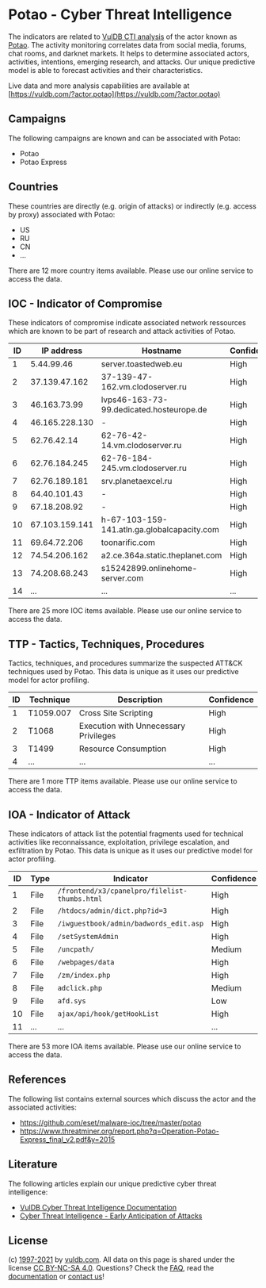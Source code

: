 # Potao - Cyber Threat Intelligence

The indicators are related to [VulDB CTI analysis](https://vuldb.com/?doc.cti) of the actor known as [Potao](https://vuldb.com/?actor.potao). The activity monitoring correlates data from social media, forums, chat rooms, and darknet markets. It helps to determine associated actors, activities, intentions, emerging research, and attacks. Our unique predictive model is able to forecast activities and their characteristics.

Live data and more analysis capabilities are available at [https://vuldb.com/?actor.potao](https://vuldb.com/?actor.potao)

## Campaigns

The following campaigns are known and can be associated with Potao:

* Potao
* Potao Express

## Countries

These countries are directly (e.g. origin of attacks) or indirectly (e.g. access by proxy) associated with Potao:

* US
* RU
* CN
* ...

There are 12 more country items available. Please use our online service to access the data.

## IOC - Indicator of Compromise

These indicators of compromise indicate associated network ressources which are known to be part of research and attack activities of Potao.

ID | IP address | Hostname | Confidence
-- | ---------- | -------- | ----------
1 | 5.44.99.46 | server.toastedweb.eu | High
2 | 37.139.47.162 | 37-139-47-162.vm.clodoserver.ru | High
3 | 46.163.73.99 | lvps46-163-73-99.dedicated.hosteurope.de | High
4 | 46.165.228.130 | - | High
5 | 62.76.42.14 | 62-76-42-14.vm.clodoserver.ru | High
6 | 62.76.184.245 | 62-76-184-245.vm.clodoserver.ru | High
7 | 62.76.189.181 | srv.planetaexcel.ru | High
8 | 64.40.101.43 | - | High
9 | 67.18.208.92 | - | High
10 | 67.103.159.141 | h-67-103-159-141.atln.ga.globalcapacity.com | High
11 | 69.64.72.206 | toonarific.com | High
12 | 74.54.206.162 | a2.ce.364a.static.theplanet.com | High
13 | 74.208.68.243 | s15242899.onlinehome-server.com | High
14 | ... | ... | ...

There are 25 more IOC items available. Please use our online service to access the data.

## TTP - Tactics, Techniques, Procedures

Tactics, techniques, and procedures summarize the suspected ATT&CK techniques used by Potao. This data is unique as it uses our predictive model for actor profiling.

ID | Technique | Description | Confidence
-- | --------- | ----------- | ----------
1 | T1059.007 | Cross Site Scripting | High
2 | T1068 | Execution with Unnecessary Privileges | High
3 | T1499 | Resource Consumption | High
4 | ... | ... | ...

There are 1 more TTP items available. Please use our online service to access the data.

## IOA - Indicator of Attack

These indicators of attack list the potential fragments used for technical activities like reconnaissance, exploitation, privilege escalation, and exfiltration by Potao. This data is unique as it uses our predictive model for actor profiling.

ID | Type | Indicator | Confidence
-- | ---- | --------- | ----------
1 | File | `/frontend/x3/cpanelpro/filelist-thumbs.html` | High
2 | File | `/htdocs/admin/dict.php?id=3` | High
3 | File | `/iwguestbook/admin/badwords_edit.asp` | High
4 | File | `/setSystemAdmin` | High
5 | File | `/uncpath/` | Medium
6 | File | `/webpages/data` | High
7 | File | `/zm/index.php` | High
8 | File | `adclick.php` | Medium
9 | File | `afd.sys` | Low
10 | File | `ajax/api/hook/getHookList` | High
11 | ... | ... | ...

There are 53 more IOA items available. Please use our online service to access the data.

## References

The following list contains external sources which discuss the actor and the associated activities:

* https://github.com/eset/malware-ioc/tree/master/potao
* https://www.threatminer.org/report.php?q=Operation-Potao-Express_final_v2.pdf&y=2015

## Literature

The following articles explain our unique predictive cyber threat intelligence:

* [VulDB Cyber Threat Intelligence Documentation](https://vuldb.com/?doc.cti)
* [Cyber Threat Intelligence - Early Anticipation of Attacks](https://www.scip.ch/en/?labs.20201022)

## License

(c) [1997-2021](https://vuldb.com/?doc.changelog) by [vuldb.com](https://vuldb.com/?doc.about). All data on this page is shared under the license [CC BY-NC-SA 4.0](https://creativecommons.org/licenses/by-nc-sa/4.0/). Questions? Check the [FAQ](https://vuldb.com/?doc.faq), read the [documentation](https://vuldb.com/?doc) or [contact us](https://vuldb.com/?contact)!
